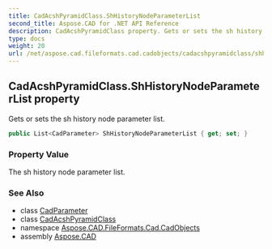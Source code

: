 ```yaml
---
title: CadAcshPyramidClass.ShHistoryNodeParameterList
second_title: Aspose.CAD for .NET API Reference
description: CadAcshPyramidClass property. Gets or sets the sh history node parameter list
type: docs
weight: 20
url: /net/aspose.cad.fileformats.cad.cadobjects/cadacshpyramidclass/shhistorynodeparameterlist/
---
```

## CadAcshPyramidClass.ShHistoryNodeParameterList property

Gets or sets the sh history node parameter list.

```csharp
public List<CadParameter> ShHistoryNodeParameterList { get; set; }
```

### Property Value

The sh history node parameter list.

### See Also

* class [CadParameter](../../../aspose.cad.fileformats.cad.cadparameters/cadparameter/)
* class [CadAcshPyramidClass](../)
* namespace [Aspose.CAD.FileFormats.Cad.CadObjects](../../../aspose.cad.fileformats.cad.cadobjects/)
* assembly [Aspose.CAD](../../../)


